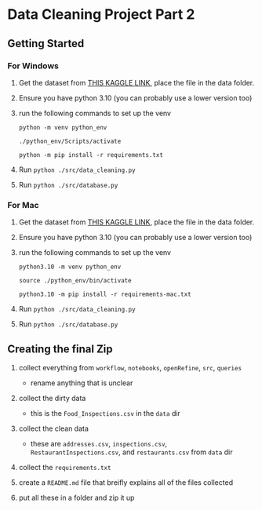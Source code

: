 # Data Cleaning Project Part 2

## Getting Started

### For Windows

1. Get the dataset from [THIS KAGGLE LINK](https://www.kaggle.com/datasets/chicago/chi-restaurant-inspections), place the file in the data folder.

2. Ensure you have python 3.10 (you can probably use a lower version too)

3. run the following commands to set up the venv

   `python -m venv python_env`

   `./python_env/Scripts/activate`

   `python -m pip install -r requirements.txt`

4. Run `python ./src/data_cleaning.py`

5. Run `python ./src/database.py`

### For Mac

1. Get the dataset from [THIS KAGGLE LINK](https://www.kaggle.com/datasets/chicago/chi-restaurant-inspections), place the file in the data folder.

2. Ensure you have python 3.10 (you can probably use a lower version too)

3. run the following commands to set up the venv

   `python3.10 -m venv python_env`

   `source ./python_env/bin/activate`

   `python3.10 -m pip install -r requirements-mac.txt`

4. Run `python ./src/data_cleaning.py`

5. Run `python ./src/database.py`

## Creating the final Zip

1. collect everything from `workflow`, `notebooks`, `openRefine`, `src`, `queries`

   - rename anything that is unclear

2. collect the dirty data

   - this is the `Food_Inspections.csv` in the `data` dir

3. collect the clean data

   - these are `addresses.csv`, `inspections.csv`, `RestaurantInspections.csv`, and `restaurants.csv` from `data` dir

4. collect the `requirements.txt`

5. create a `README.md` file that breifly explains all of the files collected

6. put all these in a folder and zip it up
